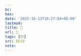 ```yaml
---
bc:
hex:
date: '2025-10-13T10:27:04+08:00'
lastmod:
title: 􃪽
url: 􃪽
tags: [价]
src: DCCV
note:
---
```

